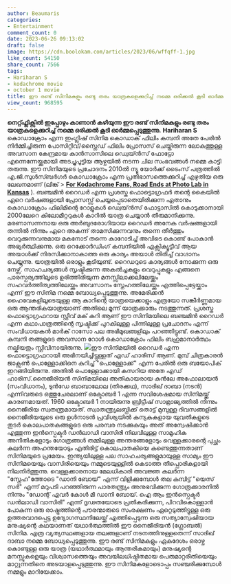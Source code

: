 ```yaml
---
author: Beaumaris
categories:
- Entertainment
comment_count: 0
date: 2023-06-26 09:13:02
draft: false
image: https://cdn.boolokam.com/articles/2023/06/wffqff-1.jpg
like_count: 54150
share_count: 7566
tags:
- Hariharan S
- kodachrome movie
- october 1 movie
title: ഈ രണ്ട് സിനിമകളും രണ്ടു തരം യാത്രകളെക്കുറിച്ച് നമ്മെ ഒരിക്കൽ കൂടി ഓർമ്മപ്പെടുത്തുന്നു
view_count: 968595
---
```


**നെറ്റ്ഫ്ലിക്സിൽ ഇപ്പോഴും കാണാൻ കഴിയുന്ന ഈ രണ്ട് സിനിമകളും രണ്ടു തരം യാത്രകളെക്കുറിച്ച് നമ്മെ ഒരിക്കൽ കൂടി ഓർമ്മപ്പെടുത്തുന്നു.** **Hariharan S** കൊഡാക്രോം എന്ന ഇംഗ്ലിഷ് സിനിമ കൊഡാക് ഫിലിം കമ്പനി അതേ പേരിൽ നിർമ്മിച്ചിരുന്ന പോസിറ്റീവ്/സ്ലൈഡ് ഫിലിം പ്രോസസ് ചെയ്തിരുന്ന ലോകത്തുള്ള അവസാന കേന്ദ്രമായ കാൻസാസിലെ ഡ്വെയ്ൻസ് ഫോട്ടോ എന്നെന്നേയ്ക്കുമായി അടച്ചുപൂട്ടിയ ആഴ്ചയിൽ നടന്ന ചില സംഭവങ്ങൾ നമ്മെ കാട്ടി തരുന്നു. ഈ സിനിമയുടെ പ്രചോദനം 2010ൽ ന്യൂ യോർക്ക് ടൈംസ് പത്രത്തിൽ എ.ജി.സുൾസ്ബർഗർ കൊഡാക്രോം എന്ന പ്രതിഭാസത്തെക്കുറിച്ച് എഴുതിയ ഒരു ലേഖനമാണ് (ലിങ്ക് > [**For Kodachrome Fans, Road Ends at Photo Lab in Kansas**](https://www.nytimes.com/2010/12/30/us/30film.html?smid=nytcore-android-share&fbclid=IwAR2G9MZ1X-sHBkjH2c7fAomert08QfnyXREGTrkS8sIb1DpgZoj9kw2gXSY) ). [](https://cdn.boolokam.com/articles/2023/06/wwwwww.jpg)ബഞ്ചമിൻ റൈഡർ എന്ന പ്രശസ്ത ഫൊട്ടൊഗ്രഫർ തന്റെ കൈയിൽ ഏറെ വർഷങ്ങളായി പ്രോസസ്സ് ചെയ്യപ്പെടാതെയിരിക്കുന്ന ഏതാനും കൊഡാക്രോം ഫിലിമിന്റെ റോളുകൾ ഡ്വെയ്ൻസ് ഫോട്ടാസിൽ കൊടുക്കാനായി 2000ലേറെ കിലോമീറ്ററുകൾ കാറിൽ യാത്ര ചെയ്യാൻ തീരുമാനിക്കുന്നു. മരണാസന്നനായ ഒരു അർബുദരോഗിയായ റൈഡർ അനേക വർഷങ്ങളായി തന്നിൽ നിന്നും ഏറെ അകന്ന് താമസിക്കുന്നവനും തന്നെ തീർത്തും വെറുക്കുന്നവനുമായ മകനോട് തന്നെ കാറോടിച്ച് അവിടെ കൊണ്ട് പോകാൻ അഭ്യർത്ഥിക്കുന്നു. ഒരു റെക്കോർഡിംഗ് കമ്പനിയിൽ എക്സിക്യൂട്ടീവ് ആയ അയാൾക്ക് നിരസിക്കാനാകാത്ത ഒരു കാര്യം അയാൾ തിരിച്ച് വാഗ്ദാനം ചെയ്യുന്നു. യാത്രയിൽ ഒരാളും കൂടിയുണ്ട്. റൈഡറുടെ കാര്യങ്ങൾ നോക്കുന്ന ഒരു നേഴ്സ്. സാഹചര്യങ്ങൾ സൃഷ്ടിക്കുന്ന അകൽച്ചകളും വെറുപ്പുകളും എങ്ങനെ പാരസ്പര്യത്തിലൂടെ ഉരിത്തിരിയുന്ന മനസ്സിലാക്കലിലേയ്ക്കും സഹവർത്തിത്വത്തിലേയ്ക്കും അവസാനം സ്നേഹത്തിലേയ്ക്കും എത്തിപ്പെട്ടേയ്ക്കാം എന്ന് ഈ സിനിമ നമ്മെ ബോധ്യപ്പെടുത്തുന്നു. അമേരിക്കൻ ഹൈവേകളിലൂടെയുള്ള ആ കാറിന്റെ യാത്രയെക്കാളും എത്രയോ സങ്കീർണ്ണമായ ഒരു ആന്തരികയാത്രയാണ് അതിലെ മൂന്ന് യാത്രക്കാരും നടത്തുന്നത്. പ്രശസ്ത ഫൊട്ടൊഗ്രഫറായ സ്റ്റീവ് മക് കറി ആണ് ഈ സിനിമയിലെ ബഞ്ചമിൻ റൈഡർ എന്ന കഥാപാത്രത്തിന്റെ സൃഷ്ടിക്ക് പുറകിലുള്ള പിന്നിലുള്ള പ്രചോദനം എന്ന് സംവിധായകൻ മാർക് റാസോ പല അഭിമുഖങ്ങളിലും പറഞ്ഞിട്ടുണ്ട്. കൊഡാക് കമ്പനി തങ്ങളുടെ അവസാന റോൾ കൊഡാക്രോം ഫിലിം ബഹുമാനാർത്ഥം നല്കിയതും സ്റ്റീവിനായിരുന്നു. [![](https://cdn.boolokam.com/articles/2023/06/wffqff-1.jpg)](https://cdn.boolokam.com/articles/2023/06/wffqff-1.jpg)ഈ സിനിമയിൽ റൈഡർ എന്ന ഫൊട്ടൊഗ്രഫറായി അഭിനയിച്ചിട്ടുള്ളത് എഡ് ഹാരിസ് ആണ്. മുമ്പ് ചിത്രകാരൻ ജാക്സൺ പൊള്ളോക്കിനെ കുറിച്ച് "പൊള്ളോക്ക്" എന്ന പേരിൽ ഒരു ബയോപിക് ഇറങ്ങിയിരുന്നു. അതിൽ പൊള്ളോക്കായി കസറിയ അതേ എഡ് ഹാരിസ്.നൈജീരിയൻ സിനിമയിലെ അതികായരായ കുൻലേ അഫോലായൻ (സംവിധാനം), ടുൻഡേ ബാബാലോല (തിരക്കഥ), സാദിഖ് ദാബാ (നടൻ) എന്നിവരുടെ ഒത്തുചേരലാണ് ഒക്ടോബർ 1 എന്ന സവിശേഷമായ സിനിമയ്ക്ക് കാരണമായത്. 1960 ഒക്ടോബർ 1 നായിരുന്നു ബ്രിട്ടീഷ് സാമ്രാജ്യത്തിൽ നിന്നും നൈജീരിയ സ്വതന്ത്രമായത്. സ്വാതന്ത്ര്യലബ്ധിക്ക് തൊട്ട് മുമ്പുള്ള ദിവസങ്ങളിൽ നൈജീരിയയുടെ ഒരു ഉൾനാടൻ പ്രവിശ്യയിൽ കന്യകകളായ യുവതികളുടെ തുടർ കൊലപാതകങ്ങളുടെ ഒരു പരമ്പര നടക്കുകയും അത് അന്വേഷിക്കാൻ എത്തുന്ന ഇൻസ്പെക്ടർ ഡൻലാഡി വാസിരി നിലവിലുള്ള സാമൂഹിക അനീതികളോടും ഗോത്രങ്ങൾ തമ്മിലുള്ള അന്തരങ്ങളോടും വെള്ളക്കാരന്റെ പുച്ഛം കലർന്ന അഹന്തയോടും എതിരിട്ട് കൊലപാതകിയെ കണ്ടെത്തുന്നതാണ് സിനിമയുടെ പ്രമേയം. ഇന്ത്യയിലുള്ള പല സാഹചര്യങ്ങളുമായുള്ള സാമ്യം ഈ സിനിമയെയും വാസിരിയെയും നമ്മുടെയുള്ളിൽ കെടാത്ത തീപ്പൊരികളായി നിലനിർത്തുന്നു. വെള്ളക്കാരനായ മേലധികാരി അവജ്ഞ കലർന്ന "സ്നേഹ"ത്തോടെ "ഡാനി ബോയ്" എന്ന് വിളിക്കുമ്പോൾ തല കുമ്പിട്ട് "യെസ് സർ" എന്ന് മറുപടി പറഞ്ഞിരുന്ന പാരതന്ത്ര്യം അനുഭവിക്കുന്ന ഗോത്രക്കാരനിൽ നിന്നും "ഡോന്റ് എവർ കോൾ മീ ഡാനി ബോയ്. ഐ ആം ഇൻസ്പെക്ടർ ഡൻലാഡി വാസിരി" എന്ന് ദൃഢതയോടെ പ്രതികരിക്കുന്ന, പിറവികൊള്ളാൻ പോകുന്ന ഒരു രാഷ്ട്രത്തിന്റെ പൗരന്മാരുടെ സംരക്ഷണം ഏറ്റെടുത്തിട്ടുള്ള ഒരു ഉത്തരവാദപ്പെട്ട ഉദ്യോഗസ്ഥനിലേയ്ക്ക് എത്തിപ്പെടുന്ന ഒരു സത്യാന്വേഷിയായ മനുഷ്യന്റെ കഥയാണത് യഥാർത്ഥത്തിൽ ഈ നൈജീരിയൻ (ഗ്ലോബൽ) സിനിമ. എത്ര വ്യത്യസ്ഥങ്ങളായ തലങ്ങളാണ് നടനത്തിനുള്ളതെന്ന് സാദിഖ് ദാബാ നമ്മെ ബോധ്യപ്പെടുത്തുന്നു. ഈ രണ്ട് സിനിമകളും ഏകദേശം ഒരാഴ്ച കൊണ്ടുള്ള ഒരു യാത്ര (യഥാർത്ഥമായും ആന്തരികമായും) മനുഷ്യന്റെ മനസ്സുകളെയും വിശ്വാസത്തെയും അവയിലധിഷ്ഠിതമായ പെരുമാറ്റരീതിയെയും മാറ്റുന്നതിനെ അടയാളപ്പെടുത്തുന്നു. ഈ സിനിമകളോടൊപ്പം സഞ്ചരിക്കുമ്പോൾ നമ്മളും മാറിയേക്കാം.